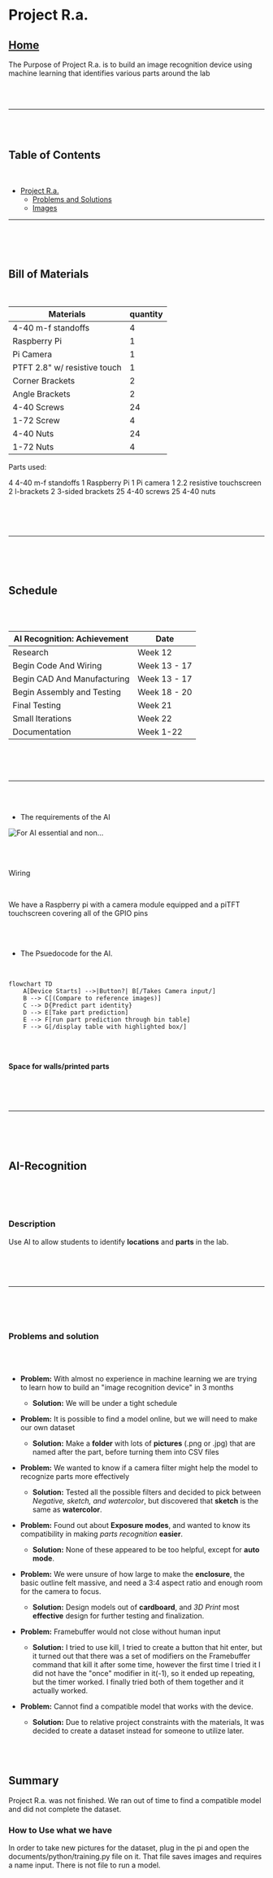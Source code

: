 # Project R.a.

## [Home](https://github.com/ezahid82/Engineering_F.e.R.a/tree/main)

The Purpose of Project R.a. is to build an image recognition device using machine learning that identifies various parts around the lab

<br>
<br>

---

<br>
<br>

## Table of Contents

<br>

* [Project R.a.](#ai-recognition)
   * [Problems and Solutions](#problems-and-solution)
   * [Images](#images)

---

<br>
<br>
<br>

## Bill of Materials

<br>

Materials | quantity |
--------- | -------- |
4-40 m-f standoffs | 4 |
Raspberry Pi | 1 |
Pi Camera | 1 |
PTFT 2.8" w/ resistive touch | 1 |
Corner Brackets | 2 |
Angle Brackets | 2 |
4-40 Screws | 24 |
1-72 Screw | 4 |
4-40 Nuts | 24 |
1-72 Nuts | 4 |


Parts used:

4 4-40 m-f standoffs
1 Raspberry Pi
1 Pi camera
1 2.2 resistive touchscreen
2 l-brackets
2 3-sided brackets
25 4-40 screws
25 4-40 nuts

<br>
<br>
<br>

---

<br>
<br>
<br>


## Schedule

<br>
<br>


AI Recognition: Achievement   |   Date  |
------------- |-------- |
Research | Week 12 |
Begin Code And Wiring | Week 13 - 17 |
Begin CAD And Manufacturing | Week 13 - 17 |
Begin Assembly and Testing | Week 18 - 20 |
Final Testing | Week 21 |
Small Iterations | Week 22 |
Documentation | Week 1-22 |



<br>
<br>
<br>

---

<br>
<br>

* The requirements of the AI

![For AI essential and non...](Images/Essential%20and%20Nonessential%20for%20Capstone%20[AI].jpg)

<br>
<br>

Wiring

<br>

We have a Raspberry pi with a camera module equipped and a piTFT touchscreen covering all of the GPIO pins

<br>
<br>

* The Psuedocode for the AI.

<br>

```mermaid
flowchart TD
    A[Device Starts] -->|Button?| B[/Takes Camera input/]
    B --> C[(Compare to reference images)]
    C --> D{Predict part identity}
    D --> E[Take part prediction]
    E --> F[run part prediction through bin table]
    F --> G[/display table with highlighted box/]
```

<br>
<br>



**Space for walls/printed parts**


<br>
<br>
<br>

---

<br>
<br>
<br>

## AI-Recognition

<br>
<br>
<br>

### Description

Use AI to allow students to identify **locations** and **parts** in the lab.

<br>
<br>
<br>

---

<br>
<br>
<br>

### Problems and solution

<br>
<br>

* **Problem:** With almost no experience in machine learning we are trying to learn how to build an "image recognition device" in 3 months
  
   * **Solution:** We will be under a tight schedule

* **Problem:** It is possible to find a model online, but we will need to make our own dataset
  
   * **Solution:** Make a **folder** with lots of **pictures** (.png or .jpg) that are named after the part, before turning them into CSV files

* **Problem:** We wanted to know if a camera filter might help the model to recognize parts more effectively

   * **Solution:** Tested all the possible filters and decided to pick between *Negative, sketch, and watercolor*, but discovered that **sketch** is the same as **watercolor**.

* **Problem:** Found out about **Exposure modes**, and wanted to know its compatibility in making *parts recognition* **easier**.

   * **Solution:** None of these appeared to be too helpful, except for **auto mode**.

* **Problem:** We were unsure of how large to make the **enclosure**, the basic outline felt massive, and need a 3:4 aspect ratio and enough room for the camera to focus.

   * **Solution:** Design models out of **cardboard**, and *3D Print* most **effective** design for further testing and finalization.

* **Problem:** Framebuffer would not close without human input

   * **Solution:** I tried to use kill, I tried to create a button that hit enter, but it turned out that there was a set of modifiers on the Framebuffer command that kill it after some time, however the first time I tried it I did not have the "once" modifier in it(-1), so it ended up repeating, but the timer worked. I finally tried both of them together and it actually worked.

* **Problem:** Cannot find a compatible model that works with the device.
  
   * **Solution:** Due to relative project constraints with the materials, It was decided to create a dataset instead for someone to utilize later.
 
<br>
<br>

## Summary

Project R.a. was not finished. We ran out of time to find a compatible model and did not complete the dataset.

### How to Use what we have

In order to take new pictures for the dataset, plug in the pi and open the documents/python/training.py file on it. That file saves images and requires a name input. There is not file to run a model.

